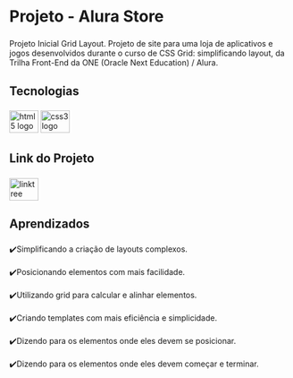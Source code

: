 <h1 align="left">Projeto - Alura Store</h1>

###

<p align="left">Projeto Inicial Grid Layout. Projeto de site para uma loja de aplicativos e jogos desenvolvidos durante o curso de CSS Grid: simplificando layout, da Trilha Front-End da ONE (Oracle Next Education) / Alura.</p>

###

<h2 align="left">Tecnologias</h2>

###

<div align="left">
  <img src="https://cdn.jsdelivr.net/gh/devicons/devicon/icons/html5/html5-original.svg" height="40" width="52" alt="html5 logo"  />
  <img src="https://cdn.jsdelivr.net/gh/devicons/devicon/icons/css3/css3-original.svg" height="40" width="52" alt="css3 logo"  />
</div>

###

<h2 align="left">Link do Projeto</h2>

###

<div align="left">
  <a href="https://eversonvieiradelima.github.io/Alura-Store/" target="_blank">
    <img src="https://cdn-icons-png.flaticon.com/512/455/455893.png" width="52" height="40" alt="linktree logo"  />
  </a>
</div>

###

<h2 align="left">Aprendizados</h2>

###

<p align="left">✔️Simplificando a criação de layouts complexos.<br><br>✔️Posicionando elementos com mais facilidade.<br><br>✔️Utilizando grid para calcular e alinhar elementos.<br><br>✔️Criando templates com mais eficiência e simplicidade.<br><br>✔️Dizendo para os elementos onde eles devem se posicionar.<br><br>✔️Dizendo para os elementos onde eles devem começar e terminar.</p>

###
